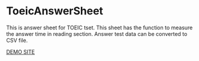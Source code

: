 # ToeicAnswerSheet

This is answer sheet for TOEIC tset. This sheet has the function to measure the answer time in reading section. Answer test data can be converted to CSV file.

[DEMO SITE](https://koirand.github.io/ToeicAnswerSheetDemo/newFormat.html)
